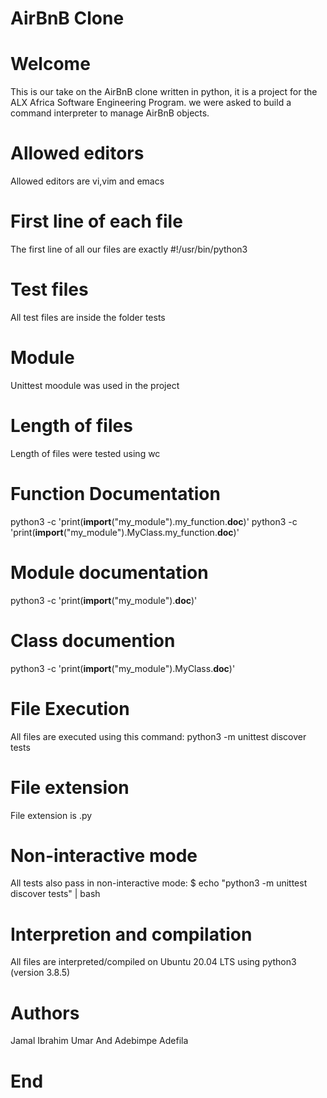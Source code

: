 # AirBnB Clone

# Welcome

This is our take on the AirBnB clone written in python, it is a project for the ALX Africa Software Engineering Program. we were asked to build a command interpreter to manage AirBnB objects.

# Allowed editors 

Allowed editors are vi,vim and emacs

# First line of each file


The first line of all our files are exactly #!/usr/bin/python3

# Test files


All test files are inside the folder tests

# Module


Unittest moodule was used in the project

# Length of files


Length of files were tested using wc

# Function Documentation 


python3 -c 'print(__import__("my_module").my_function.__doc__)' 
python3 -c 'print(__import__("my_module").MyClass.my_function.__doc__)'

# Module documentation


python3 -c 'print(__import__("my_module").__doc__)'

# Class documention


python3 -c 'print(__import__("my_module").MyClass.__doc__)'

# File Execution


All files are executed using this command: python3 -m unittest discover tests

# File extension


File extension is .py

# Non-interactive mode

All tests also pass in non-interactive mode: $ echo "python3 -m unittest discover tests" | bash

# Interpretion and compilation


All files are interpreted/compiled on Ubuntu 20.04 LTS using python3 (version 3.8.5)

# Authors

Jamal Ibrahim Umar And
Adebimpe Adefila 
 
 # End
